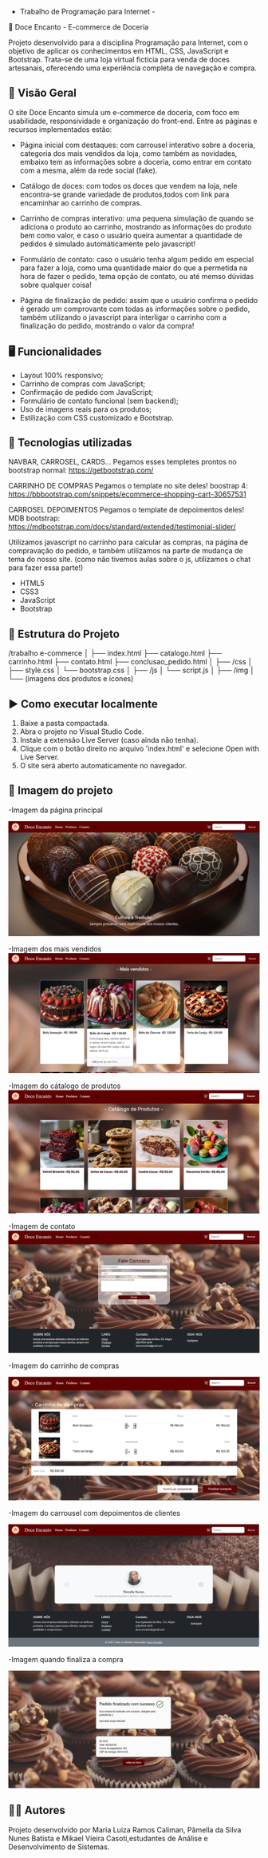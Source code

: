- Trabalho de Programação para Internet -

🍬 Doce Encanto - E-commerce de Doceria

Projeto desenvolvido para a disciplina Programação para Internet, com o objetivo de aplicar os conhecimentos em HTML, CSS, JavaScript e Bootstrap.
Trata-se de uma loja virtual fictícia para venda de doces artesanais, oferecendo uma experiência completa de navegação e compra.

## 🧁 Visão Geral

O site Doce Encanto simula um e-commerce de doceria, com foco em usabilidade, responsividade e organização do front-end. Entre as páginas e recursos implementados estão:

- Página inicial com destaques: com carrousel interativo sobre a doceria, categoria dos mais vendidos da loja, como também as novidades, embaixo tem as informações sobre a doceria, como entrar em contato com a mesma, além da rede social (fake).

- Catálogo de doces: com todos os doces que vendem na loja, nele encontra-se grande variedade de produtos,todos com link para encaminhar ao carrinho de compras.

- Carrinho de compras interativo: uma pequena simulação de quando se adiciona o produto ao carrinho, mostrando as informações do produto bem como valor, e caso o usuário queira aumentar a quantidade de pedidos é simulado automáticamente pelo javascript!

- Formulário de contato: caso o usuário tenha algum pedido em especial para fazer a loja, como uma quantidade maior do que a permetida na hora de fazer o pedido, tema opção de contato, ou até memso dúvidas sobre qualquer coisa!

- Página de finalização de pedido: assim que o usuário confirma o pedido é gerado um comprovante com todas as informações sobre o pedido, também utilizando o javascript para interligar o carrinho com a finalização do pedido, mostrando o valor da compra!

## 🖥️ Funcionalidades

- Layout 100% responsivo;
- Carrinho de compras com JavaScript;
- Confirmação de pedido com JavaScript;
- Formulário de contato funcional (sem backend);
- Uso de imagens reais para os produtos;
- Estilização com CSS customizado e Bootstrap.

## 🔧 Tecnologias utilizadas

NAVBAR, CARROSEL, CARDS...
Pegamos esses templetes prontos no
bootstrap normal: https://getbootstrap.com/

CARRINHO DE COMPRAS
Pegamos o template no site deles!
boostrap 4: https://bbbootstrap.com/snippets/ecommerce-shopping-cart-30657531

CARROSEL DEPOIMENTOS
Pegamos o template de depoimentos deles!
MDB bootstrap: https://mdbootstrap.com/docs/standard/extended/testimonial-slider/

Utilizamos javascript no carrinho para calcular as compras, na página de compravação do pedido, e também utilizamos na parte de mudança de tema do nosso site.
(como não tivemos aulas sobre o js, utilizamos o chat para fazer essa parte!)

- HTML5
- CSS3
- JavaScript
- Bootstrap

## 📁 Estrutura do Projeto

/trabalho e-commerce
│
├── index.html
├── catalogo.html
├── carrinho.html
├── contato.html
├── conclusao_pedido.html
│
├── /css
│ ├── style.css
│ └── bootstrap.css
│
├── /js
│ └── script.js
│
├── /img
│ └── (imagens dos produtos e ícones)

## ▶️ Como executar localmente

1. Baixe a pasta compactada.
2. Abra o projeto no Visual Studio Code.
3. Instale a extensão Live Server (caso ainda não tenha).
4. Clique com o botão direito no arquivo 'index.html' e selecione Open with Live Server.
5. O site será aberto automaticamente no navegador.

## 📸 Imagem do projeto

-Imagem da página principal 

![alt text](image-2.png)

-Imagem dos mais vendidos 
![alt text](image-3.png)

-Imagem do cátalogo de produtos
![alt text](image-4.png)

-Imagem de contato  
![alt text](image-5.png)

-Imagem do carrinho de compras 

![alt text](image-6.png)

-Imagem do carrousel com depoimentos de clientes

![alt text](image-7.png)

-Imagem quando finaliza a compra

![alt text](image-9.png)


## 👩‍💻 Autores

Projeto desenvolvido por Maria Luiza Ramos Caliman, Pâmella da Silva Nunes Batista e Mikael Vieira Casoti,estudantes de Análise e Desenvolvimento de Sistemas.

